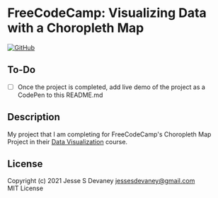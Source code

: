 # FreeCodeCamp: Visualizing Data with a Choropleth Map

[![GitHub](https://img.shields.io/github/license/jessesdevaney/choropleth-map?style=flat-square)](https://github.com/jessesdevaney/choropleth-map/blob/main/LICENSE)

## To-Do

- [ ] Once the project is completed, add live demo of the project as a CodePen to this README.md
## Description

My project that I am completing for FreeCodeCamp's Choropleth Map Project in their [Data Visualization](https://www.freecodecamp.org/learn/data-visualization/) course.

## License

Copyright (c) 2021 Jesse S Devaney <jessesdevaney@gmail.com>  
MIT License
